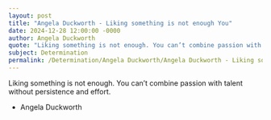 ```yaml
---
layout: post
title: "Angela Duckworth - Liking something is not enough You"
date: 2024-12-28 12:00:00 -0000
author: Angela Duckworth
quote: "Liking something is not enough. You can’t combine passion with talent without persistence and effort."
subject: Determination
permalink: /Determination/Angela Duckworth/Angela Duckworth - Liking something is not enough You
---
```


Liking something is not enough. You can’t combine passion with talent without persistence and effort.

- Angela Duckworth
